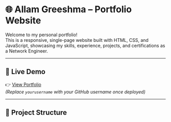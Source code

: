 # 🌐 Allam Greeshma – Portfolio Website

Welcome to my personal portfolio!  
This is a responsive, single-page website built with HTML, CSS, and JavaScript, showcasing my skills, experience, projects, and certifications as a Network Engineer.

---

## 🔗 Live Demo

👉 [View Portfolio](https://yourusername.github.io/portfolio-greeshma/)  
_(Replace `yourusername` with your GitHub username once deployed)_

---

## 📁 Project Structure

